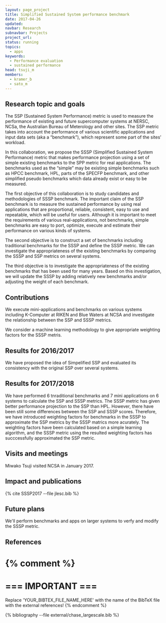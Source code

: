 ```yaml
---
layout: page_project
title: Simplified Sustained System performance benchmark
date: 2017-04-26
updated:
navbar: Research
subnavbar: Projects
project_url:
status: running
topics:
  - apps
keywords:
  - Performance evaluation
  - sustained performance
head: tsuji_m
members: 
  - kramer_b
  - sato_m
---
```


## Research topic and goals

The SSP (Sustained System Performance) metric is used to measure the performance of existing and future supercomputer systems at NERSC, NCSa, the Australian Bureau of Meterology and other sites. The SSP metric takes into account the performance of various scientific applications and input data sets (aka a “benchmark”), which represent some part of the sites’ workload. 

In this collaboration, we propose the SSSP (Simplified Sustained System Performance) metric that makes performance projection using a set of simple existing benchmarks to the SPP metric for real applications. The benchmarks used as the “simple” may be existing simple benchmarks such as HPCC benchmark, HPL, parts of the SPECFP benchmark, and other simplified pseudo benchmarks which data already exist or easy to be measured.

The first objective of this collaboration is to study candidates and methodologies of SSSP benchmark. The important claim of the SSP benchmark is to measure the sustained performance by using real applications that are proportional, reliable, consistent, easy to use and repeatable, which will be useful for users. Although it is important to meet the requirements of various real-applications, not benchmarks, simple benchmarks are easy to port, optimize, execute and estimate their performance on various kinds of systems. 

The second objective is to construct a set of benchmarks including traditional benchmarks for the SSSP and define the SSSP metric. We can investigate the appropriateness of the existing benchmarks by comparing the SSSP and SSP metrics on several systems.

The third objective is to investigate the appropriateness of the existing benchmarks that has been used for many years. Based on this investigation, we will update the SSSP by adding relatively new benchmarks and/or adjusting the weight of each benchmark.


## Contributions

We execute mini-applications and benchmarks on various systems including K-Computer at RIKEN and Blue Waters at NCSA and investigate the relationship between the SSP and SSSP metrics.

We consider a machine learning methodology to give appropriate weighting factors for the SSSP metris.

## Results for 2016/2017

We have proposed the idea of Simpelified SSP and evaluated its consistency with the original SSP over several systems. 

## Results for 2017/2018

We have performed 6 tnraditional benchmarks and 7 mini applications on 6 systems to calculate the SSP and SSSP metrics. The SSSP metric has given better performance projection to the SSP than HPL. However, there have been still some differences between the SSP and SSSP scores. Therefore, we have introduced weighting factors for benchmarks in the SSSP to approximate the SSP metrics by the SSSP matrics more acurately. The weighting factors have been calculated based on a simple learning algorithm, and the SSSP metric using the resulted weighting factors has succcessfully approximated the SSP metric.

## Visits and meetings

Miwako Tsuji visited NCSA in January 2017.

## Impact and publications

{% cite SSSP2017 --file jlesc.bib %}

<!--
{% comment %}
=============================
== CITING OWN PUBLICATIONS ==
=============================

You can list your own publications below in case you did not cite them in the text
(which you should do, though).
Use the Liquid citing syntax as explained in the wiki:
https://github.com/JLESC/jlesc.github.io/wiki/Markup-Language#cite-and-list-publications
Remember to use the `--file jlesc.bib` with the `cite` tag.

=====================================
== START HERE WITH YOUR ADDITIONAL REFERENCES ==
{% endcomment %}



{% comment %}
== NO MORE BELOW THIS ==
========================
{% endcomment %}
-->


## Future plans

We'll perform benchmarks and apps on larger systems to verfy and modify the SSSP metric. 

## References

{% comment %}
=================
=== IMPORTANT ===
=================

Replace 'YOUR_BIBTEX_FILE_NAME_HERE' with the name of the BibTeX file with the external references!
{% endcomment %}

{% bibliography --file external/chase_largescale.bib %}
